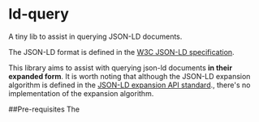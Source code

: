 # ld-query
A tiny lib to assist in querying JSON-LD documents.

The JSON-LD format is defined in the [W3C JSON-LD specification].

This library aims to assist with querying json-ld documents **in their expanded form**. It is worth noting that although the JSON-LD expansion algorithm is defined in the [JSON-LD expansion API standard]., there's no implementation of the expansion algorithm.


##Pre-requisites
The

[W3C JSON-LD specification]: https://www.w3.org/TR/json-ld/
[JSON-LD expansion API standard]: https://www.w3.org/TR/json-ld-api/#expansion

